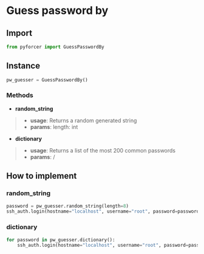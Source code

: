 # Guess password by
## Import
```python
from pyforcer import GuessPasswordBy
```
## Instance
```python
pw_guesser = GuessPasswordBy()
```
### Methods
- **random_string**
> - **usage**: Returns a random generated string
> - **params**: length: int
- **dictionary**
> - **usage**: Returns a list of the most 200 common passwords
> - **params**: /
## How to implement
### random_string
```python
password = pw_guesser.random_string(length=8)
ssh_auth.login(hostname="localhost", username="root", password=password)
```
### dictionary
```python
for password in pw_guesser.dictionary():
    ssh_auth.login(hostname="localhost", username="root", password=password)
```